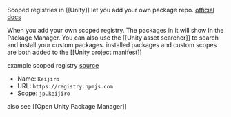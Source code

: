 Scoped registries in [[Unity]] let you add your own package repo.
[official docs](https://docs.unity3d.com/Manual/upm-scoped.html)

When you add your own scoped registry.
The packages in it will show in the Package Manager.
You can also use the [[Unity asset searcher]] to search and install your custom packages.
installed packages and custom scopes are both added to the [[Unity project manifest]]

example scoped registry [source](https://gist.github.com/keijiro/f8c7e8ff29bfe63d86b888901b82644c)
- Name: `Keijiro`
- URL: `https://registry.npmjs.com`
- Scope: `jp.keijiro`

also see [[Open Unity Package Manager]]